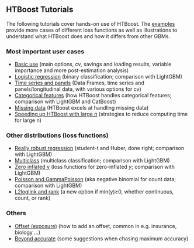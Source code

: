## HTBoost Tutorials

The following tutorials cover hands-on use of HTBoost.
The [examples](../../examples/examples.md) provide more cases of different loss functions as well as illustrations to understand what HTBoost does and how it differs from other GBMs.

### Most important user cases 

  * [Basic use](tutorials/Basic%20use.md) (main options, cv, savings and loading results, variable importance and more post-estimation analysis)
  * [Logistic regression](tutorials/Logistic.md) (binary classification; comparison with LightGBM)
  * [Time series and panels](tutorials/Time%20series%20and%20panels.md) (Data Frames, time series and panels/longitudinal data, with various options for cv)
  * [Categorical features](tutorials/Categoricals.md) (how HTBoost handles categorical features; comparison with LightGBM and CatBoost)
  * [Missing data](tutorials/Missing.md) (HTBoost excels at handling missing data)
  * [Speeding up HTBoost with large n](tutorials/Faster%20large%20n.md) (strategies to reduce computing time for large n)


### Other distributions (loss functions)

  * [Really robust regression](tutorials/t.md) (student-t and Huber, done right; comparison with LightGBM)
  * [Multiclass](tutorials/Multiclass.md) (multiclass classification; comparison with LightGBM)
  * [Zero inflated y](tutorials/Zero%20inflated%20y.md) (loss functions for zero-inflated *y*; comparison with LightGBM)
  * [Poisson and GammaPoisson](tutorials/GammaPoisson.md) (aka negative binomial for count data; comparison with LightGBM)  
  * [L2loglink and rank](tutorials/L2loglink%20and%20rank.md) (a new option if min(y)≥0, whether continuous, count, or rank)

### Others

  * [Offset (exposure)](tutorials/Offset.jl) (how to add an offset, common in e.g. insurance, biology ...)
  * [Beyond accurate](tutorials/Beyond%20accurate.md) (some suggestions when chasing maximum accuracy)
  

